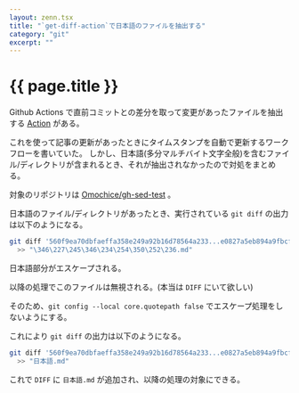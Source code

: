 ```yaml
---
layout: zenn.tsx
title: "`get-diff-action`で日本語のファイルを抽出する"
category: "git"
excerpt: ""
---
```


# {{ page.title }}

Github Actions で直前コミットとの差分を取って変更があったファイルを抽出する [Action](https://github.com/technote-space/get-diff-action) がある。

これを使って記事の更新があったときにタイムスタンプを自動で更新するワークフローを書いていた。
しかし、日本語(多分マルチバイト文字全般)を含むファイル/ディレクトリが含まれるとき、それが抽出されなかったので対処をまとめる。

対象のリポジトリは [Omochice/gh-sed-test](https://github.com/Omochice/gh-sed-test) 。

日本語のファイル/ディレクトリがあったとき、実行されている `git diff` の出力は以下のようになる。

```sh
git diff '560f9ea70dbfaeffa358e249a92b16d78564a233...e0827a5eb894a9fbcfa7102ccb41627d2dfe8e78' '--diff-filter=AMRC' --name-only
  >> "\346\227\245\346\234\254\350\252\236.md"
```

日本語部分がエスケープされる。

以降の処理でこのファイルは無視される。(本当は `DIFF` にいて欲しい)

そのため、`git config --local core.quotepath false` でエスケープ処理をしないようにする。

これにより `git diff` の出力は以下のようになる。

```sh
git diff '560f9ea70dbfaeffa358e249a92b16d78564a233...e0827a5eb894a9fbcfa7102ccb41627d2dfe8e78' '--diff-filter=AMRC' --name-only
  >> "日本語.md"
```

これで `DIFF` に `日本語.md` が追加され、以降の処理の対象にできる。
